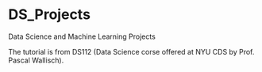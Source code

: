 # DS_Projects
Data Science and Machine Learning Projects

The tutorial is from DS112 (Data Science corse offered at NYU CDS by Prof. Pascal Wallisch).
